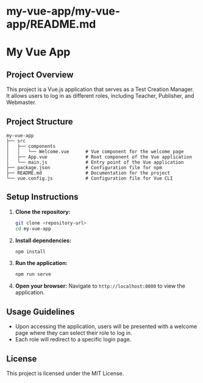 # my-vue-app/my-vue-app/README.md

# My Vue App

## Project Overview

This project is a Vue.js application that serves as a Test Creation Manager. It allows users to log in as different roles, including Teacher, Publisher, and Webmaster.

## Project Structure

```
my-vue-app
├── src
│   ├── components
│   │   └── Welcome.vue      # Vue component for the welcome page
│   ├── App.vue              # Root component of the Vue application
│   └── main.js              # Entry point of the Vue application
├── package.json             # Configuration file for npm
├── README.md                # Documentation for the project
└── vue.config.js            # Configuration file for Vue CLI
```

## Setup Instructions

1. **Clone the repository:**
   ```bash
   git clone <repository-url>
   cd my-vue-app
   ```

2. **Install dependencies:**
   ```bash
   npm install
   ```

3. **Run the application:**
   ```bash
   npm run serve
   ```

4. **Open your browser:**
   Navigate to `http://localhost:8080` to view the application.

## Usage Guidelines

- Upon accessing the application, users will be presented with a welcome page where they can select their role to log in.
- Each role will redirect to a specific login page.

## License

This project is licensed under the MIT License.